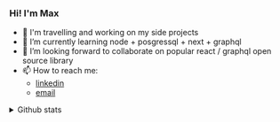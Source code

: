 ### Hi! I'm Max 

- :palm_tree: I'm travelling and working on my side projects
- 🌱 I’m currently learning node + posgressql + next + graphql
- 👯 I’m looking forward to collaborate on popular react / graphql open source library
- 📫 How to reach me:
  - [linkedin](https://www.linkedin.com/in/maksim-shchutsky-206000112/)
  - [email](maksim.shchytski@gmail.com)
<!--
**maximsan/maximsan** is a ✨ _special_ ✨ repository because its `README.md` (this file) appears on your GitHub profile.

Here are some ideas to get you started:

- 🔭 I’m currently working on ...
- 🌱 I’m currently learning ...
- 👯 I’m looking to collaborate on ...
- 🤔 I’m looking for help with ...
- 💬 Ask me about ...
- 📫 How to reach me: ...
- 😄 Pronouns: ...
- ⚡ Fun fact: ...
-->

<details>
  <summary>Github stats</summary>
  <img alt="maximsan's github stats" src="https://github-readme-stats.vercel.app/api?username=maximsan&show_icons=true&theme=prussian"/>
</details

